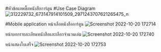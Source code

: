 #หัวข้อแอพซื้อหนังสือการ์ตูน
#Use Case Diagram
![312229732_673147914101509_2971243707621265475_n](https://user-images.githubusercontent.com/107975727/197151599-b1b48cb1-1cea-42de-86fa-22d0b88781c5.jpg)

#Mobile application
หน้าเลือหนังสือการ์ตูน
![Screenshot 2022-10-20 172714](https://user-images.githubusercontent.com/107975727/197152313-d5314a36-fdb0-4398-bf31-839cc48d0727.png)

หน้าบอกรายละเอียดหนังสือและเลือกจำนวนเล่ม
![Screenshot 2022-10-20 172740](https://user-images.githubusercontent.com/107975727/197152548-f323fc08-68cc-45cd-9f14-2d73e40df548.png)


หน้าแสดงใบเสร็จ
![Screenshot 2022-10-20 172753](https://user-images.githubusercontent.com/107975727/197152648-8492e68d-f463-4f4d-ae46-849452809f87.png)
